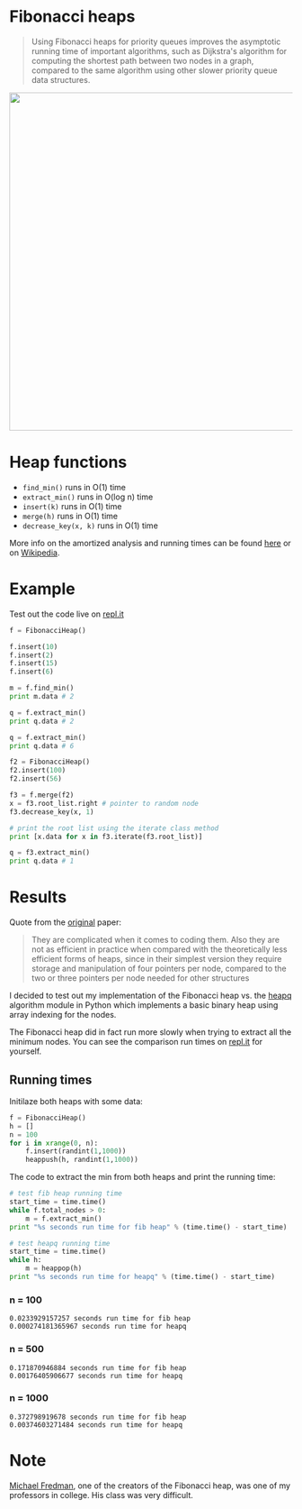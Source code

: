 # Fibonacci heaps

> Using Fibonacci heaps for priority queues improves the asymptotic running time of important algorithms, such as Dijkstra's algorithm for computing the shortest path between two nodes in a graph, compared to the same algorithm using other slower priority queue data structures.

<img src="http://i.imgur.com/069fuCV.png" width="600">

# Heap functions
- `find_min()` runs in O(1) time
- `extract_min()` runs in O(log n) time
- `insert(k)` runs in O(1) time
- `merge(h)` runs in O(1) time
- `decrease_key(x, k)` runs in O(1) time

More info on the amortized analysis and running times can be found [here](http://bit.ly/1ow1Clm) or on [Wikipedia](https://en.wikipedia.org/wiki/Fibonacci_heap#Summary_of_running_times).

# Example

Test out the code live on [repl.it](https://repl.it/Bouq/13)

```python
f = FibonacciHeap()

f.insert(10)
f.insert(2)
f.insert(15)
f.insert(6)

m = f.find_min()
print m.data # 2

q = f.extract_min()
print q.data # 2

q = f.extract_min()
print q.data # 6

f2 = FibonacciHeap()
f2.insert(100)
f2.insert(56)

f3 = f.merge(f2)
x = f3.root_list.right # pointer to random node
f3.decrease_key(x, 1)

# print the root list using the iterate class method
print [x.data for x in f3.iterate(f3.root_list)]

q = f3.extract_min()
print q.data # 1
```

# Results
Quote from the [original](http://www.cs.cmu.edu/~sleator/papers/pairing-heaps.pdf) paper:
> They are complicated when it comes to coding them. Also they are not as efficient in practice when compared with the theoretically less efficient forms of heaps, since in their simplest version they require storage and manipulation of four pointers per node, compared to the two or three pointers per node needed for other structures

I decided to test out my implementation of the Fibonacci heap vs. the [heapq](https://docs.python.org/2/library/heapq.html) algorithm module in Python which implements a basic binary heap using array indexing for the nodes.

The Fibonacci heap did in fact run more slowly when trying to extract all the minimum nodes. You can see the comparison run times on [repl.it](https://repl.it/BouR/10) for yourself.

## Running times
Initilaze both heaps with some data:
````python
f = FibonacciHeap()
h = []
n = 100
for i in xrange(0, n):
    f.insert(randint(1,1000))
    heappush(h, randint(1,1000))
````

The code to extract the min from both heaps and print the running time:
````python
# test fib heap running time 
start_time = time.time()
while f.total_nodes > 0:
    m = f.extract_min()
print "%s seconds run time for fib heap" % (time.time() - start_time)

# test heapq running time 
start_time = time.time()
while h:
    m = heappop(h)
print "%s seconds run time for heapq" % (time.time() - start_time)
````

### n = 100
````
0.0233929157257 seconds run time for fib heap
0.000274181365967 seconds run time for heapq
````

### n = 500
````
0.171870946884 seconds run time for fib heap
0.00176405906677 seconds run time for heapq
````

### n = 1000
````
0.372798919678 seconds run time for fib heap
0.00374603271484 seconds run time for heapq
````

# Note
[Michael Fredman](https://en.wikipedia.org/wiki/Michael_Fredman), one of the creators of the Fibonacci heap, was one of my professors in college. His class was very difficult.
